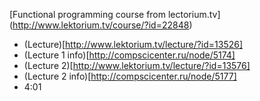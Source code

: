 [Functional programming course from lectorium.tv] (http://www.lektorium.tv/course/?id=22848)

* (Lecture)[http://www.lektorium.tv/lecture/?id=13526]
* (Lecture 1 info)[http://compscicenter.ru/node/5174]
* (Lecture 2)[http://www.lektorium.tv/lecture/?id=13576]
* (Lecture 2 info)[http://compscicenter.ru/node/5177]
 * 4:01

